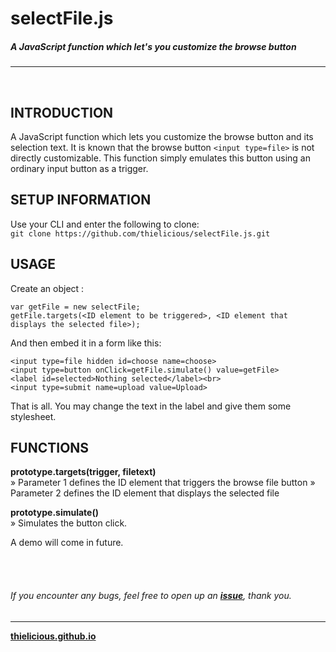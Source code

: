  # selectFile.js

##### A JavaScript function which let's you customize the browse button

---

<br>

## INTRODUCTION

A JavaScript function which lets you customize the browse button and its selection text. It is known that the browse button `<input type=file>` is not directly 
customizable. This function simply emulates this button using an ordinary input button as a trigger.


## SETUP INFORMATION

Use your CLI and enter the following to clone:<br>
`git clone https://github.com/thielicious/selectFile.js.git`


## USAGE

Create an object :
```
var getFile = new selectFile;
getFile.targets(<ID element to be triggered>, <ID element that displays the selected file>);
```

And then embed it in a form like this:<br>
```
<input type=file hidden id=choose name=choose>
<input type=button onClick=getFile.simulate() value=getFile>
<label id=selected>Nothing selected</label><br>
<input type=submit name=upload value=Upload> 
```
That is all. You may change the text in the label and give them some stylesheet.


## FUNCTIONS

**prototype.targets(trigger, filetext)**<br>
» Parameter 1 defines the ID element that triggers the browse file button
» Parameter 2 defines the ID element that displays the selected file

**prototype.simulate()**<br>
» Simulates the button click.

A demo will come in future.

<br>
<br>

###### If you encounter any bugs, feel free to open up an **[issue](https://github.com/thielicious/selectFile.js/issues)**, thank you.

---
**[thielicious.github.io](http://thielicious.github.io)**